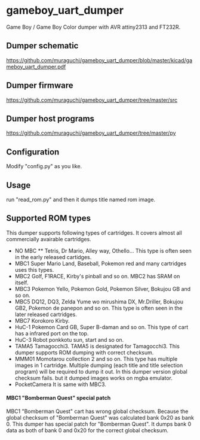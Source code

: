 # gameboy_uart_dumper
Game Boy / Game Boy Color dumper with AVR attiny2313 and FT232R.

## Dumper schematic

https://github.com/muraguchi/gameboy_uart_dumper/blob/master/kicad/gameboy_uart_dumper.pdf

## Dumper firmware

https://github.com/muraguchi/gameboy_uart_dumper/tree/master/src

## Dumper host programs

https://github.com/muraguchi/gameboy_uart_dumper/tree/master/py

## Configuration

Modify "config.py" as you like.

## Usage

run "read_rom.py" and then it dumps title named rom image.

## Supported ROM types

This dumper supports following types of cartridges.
It covers almost all commercially avairable cartridges.

* NO MBC
** Tetris, Dr Mario, Alley way, Othello... This type is often seen in the early released cartidges. 
* MBC1  Super Mario Land, Baseball, Pokemon red and many cartridges uses this types. 
* MBC2  Golf, F1RACE, Kirby's pinball and so on. MBC2 has SRAM on itself.
* MBC3  Pokemon Yello, Pokemon Gold, Pokemon Silver, Bokujou GB and so on.
* MBC5  DQ12, DQ3, Zelda Yume wo mirushima DX, Mr.Driller, Bokujou GB2, Pokemon de panepon and so on. This type is often seen in the later released cartridges. 
* MBC7  Korokoro Kirby.
* HuC-1 Pokemon Card GB, Super B-daman and so on. This type of cart has a infrared port on the top.
* HuC-3 Robot ponkkotu sun, start and so on.
* TAMA5  Tamagocchi3. TAMA5 is designated for Tamagocchi3. This dumper supports ROM dumping with correct checksum.
* MMM01  Momotarou collection 2 and so on. This type has multiple images in 1 cartridge. Multiple dumping (each title and title selection program) will be required to dump it out. In this dumper version global checksum fails. but it dumped images works on mgba emulator.
* PocketCamera  It is same with MBC3.

#### MBC1 "Bomberman Quest" special patch

MBC1 "Bomberman Quest" cart has wrong global checksum. Because the global checksum of "Bomberman Quest" was calculated bank 0x20 as bank 0. This dumper has special patch for "Bomberman Quest". It dumps bank 0 data as both of bank 0 and 0x20 for the correct global checksum.

